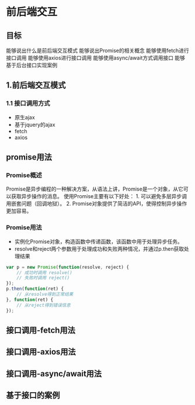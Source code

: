# 前后端交互
## 目标
能够说出什么是前后端交互模式
能够说出Promise的相关概念
能够使用fetch进行接口调用
能够使用axios进行接口调用
能够使用async/await方式调用接口
能够基于后台接口实现案例

## 1.前后端交互模式
### 1.1 接口调用方式
- 原生ajax
- 基于jquery的ajax
- fetch
- axios

## promise用法
### Promise概述
Promise是异步编程的一种解决方案，从语法上讲，Promise是一个对象，从它可以获取异步操作的消息。
使用Promise主要有以下好处：
    1. 可以避免多层异步调用嵌套问题（回调地狱）。
    2. Promise对象提供了简洁的API，使得控制异步操作更加容易。
### Promise用法
- 实例化Promise对象，构造函数中传递函数，该函数中用于处理异步任务。
- resolve和reject两个参数用于处理成功和失败两种情况，并通过p.then获取处理结果
``` js
var p = new Promise(function(resolve, reject) {
    // 成功时调用 resolve()
    // 失败时调用 reject()
});
p.then(function(ret) {
    // 从resolve得到正常结果
}, function(ret) {
    // 从reject得到错误信息
});
```
## 接口调用-fetch用法
## 接口调用-axios用法
## 接口调用-async/await用法
## 基于接口的案例